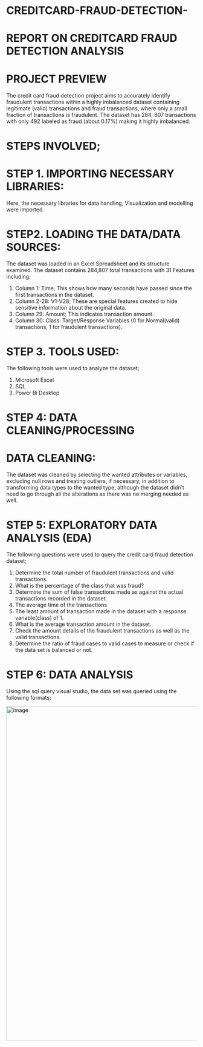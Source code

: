 # CREDITCARD-FRAUD-DETECTION-
# REPORT ON CREDITCARD FRAUD DETECTION ANALYSIS
# PROJECT PREVIEW
 The credit card fraud detection project aims to accurately identify fraudulent transactions within a highly imbalanced dataset containing legitimate (valid) transactions and fraud transactions, where only a small fraction of transactions is fraudulent. The dataset has 284, 807 transactions with only 492 labeled as fraud (about 0.17%) making it highly imbalanced.
 
# STEPS INVOLVED;

# STEP 1. IMPORTING NECESSARY LIBRARIES: 
 Here, the necessary libraries for data handling, Visualization and modelling were imported.

# STEP2. LOADING THE DATA/DATA SOURCES:  
 The dataset was loaded in an Excel Spreadsheet and its structure examined. The dataset contains 284,807 total transactions with 31 Features including:
1. Column 1: Time; This shows how many seconds have passed since the first transactions in the dataset.
2.	Column 2-28: V1-V28; These are special features created to hide sensitive information about the original data.
3.	Column 29: Amount; This indicates transaction amount.
4.	Column 30: Class: Target/Response Variables (0 for Normal(valid) transactions, 1 for fraudulent transactions).

# STEP 3. TOOLS USED:
 The following tools were used to analyze the dataset;
1. Microsoft Excel
2.	SQL
3.	Power Bi Desktop

# STEP 4: DATA CLEANING/PROCESSING
# DATA CLEANING: 
The dataset was cleaned by selecting the wanted attributes or variables, excluding null rows and treating outliers, if necessary, in addition to transforming data types to the wanted type, although the dataset didn’t need to go through all the alterations as there was no merging needed as well.

# STEP 5: EXPLORATORY DATA ANALYSIS (EDA)
 The following questions were used to query the credit card fraud detection dataset;
1.	Determine the total number of fraudulent transactions and valid transactions.
2.	What is the percentage of the class that was fraud?
3.	Determine the sum of false transactions made as against the actual transactions recorded in the dataset.
4.	The average time of the transactions 
5.	 The least amount of transaction made in the dataset with a response variable(class) of 1.
6.	What is the average transaction amount in the dataset.
7.	Check the amount details of the fraudulent transactions as well as the valid transactions.
8.	 Determine the ratio of fraud cases to valid cases to measure or check if the data set is balanced or not.

# STEP  6: DATA ANALYSIS
 Using the sql query visual studio, the data set was queried using the following formats; 

 <img width="992" height="883" alt="image" src="https://github.com/user-attachments/assets/e720f6ca-f825-42d8-974c-630d15f87b9a" />





